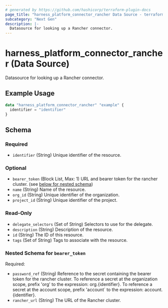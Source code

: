 ```yaml
---
# generated by https://github.com/hashicorp/terraform-plugin-docs
page_title: "harness_platform_connector_rancher Data Source - terraform-provider-harness"
subcategory: "Next Gen"
description: |-
  Datasource for looking up a Rancher connector.
---
```


# harness_platform_connector_rancher (Data Source)

Datasource for looking up a Rancher connector.

## Example Usage

```terraform
data "harness_platform_connector_rancher" "example" {
  identifier = "identifier"
}
```

<!-- schema generated by tfplugindocs -->
## Schema

### Required

- `identifier` (String) Unique identifier of the resource.

### Optional

- `bearer_token` (Block List, Max: 1) URL and bearer token for the rancher cluster. (see [below for nested schema](#nestedblock--bearer_token))
- `name` (String) Name of the resource.
- `org_id` (String) Unique identifier of the organization.
- `project_id` (String) Unique identifier of the project.

### Read-Only

- `delegate_selectors` (Set of String) Selectors to use for the delegate.
- `description` (String) Description of the resource.
- `id` (String) The ID of this resource.
- `tags` (Set of String) Tags to associate with the resource.

<a id="nestedblock--bearer_token"></a>
### Nested Schema for `bearer_token`

Required:

- `password_ref` (String) Reference to the secret containing the bearer token for the rancher cluster. To reference a secret at the organization scope, prefix 'org' to the expression: org.{identifier}. To reference a secret at the account scope, prefix 'account` to the expression: account.{identifier}.
- `rancher_url` (String) The URL of the Rancher cluster.

